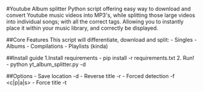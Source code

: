 #Youtube Album splitter
Python script offering easy way to download and convert Youtube music videos into MP3's, while splitting those large videos into individual songs; with all the correct tags. 
Allowing you to instantly place it within your music library, and correctly be displayed. 

##Core Features
This script will differentiate, download and split:
    - Singles
    - Albums
    - Compilations
    - Playlists (kinda)

##Install guide
    1.Install requirements
        - pip install -r requirements.txt
    2. Run!
        - python yt_album_splitter.py <URL> -d <DESTINATION>

##Options
    - Save location
        -d <DESTINATION>
    - Reverse title
        -r
    - Forced detection
        -f <c|p|a|s>
    - Force title
        -t <TITLE>
    - Force Artist
        -a <ARTIST>
    - Force Album
        -A <ALBUM>
    - Force Album Artist
        -y <ALBUM_ARTIST>
 
##Req
(just install the requirement.txt file)
youtube-dl
pydub

##To-Do
    - Allow other formats (look into tags for other formats)
    - Store temp files in tmp dir instead of output dir (less clutter and no residue)
    - Implemented ability to download Playlists (kinda works?)

##Bugs
    - Album or compilation detected as single song
        This is either to the video not listed the songs within a large file or due to
        relying on youtube-dl json files to determine the contents of a video,
        which sometimes returns 'Null' for the chapters (songs) within a larger video.
        This cant be fixed by using force detection.
